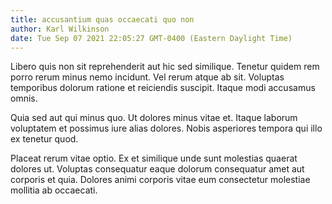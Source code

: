 ```yaml
---
title: accusantium quas occaecati quo non
author: Karl Wilkinson
date: Tue Sep 07 2021 22:05:27 GMT-0400 (Eastern Daylight Time)
---
```

Libero quis non sit reprehenderit aut hic sed similique. Tenetur quidem rem porro rerum minus nemo incidunt. Vel rerum atque ab sit. Voluptas temporibus dolorum ratione et reiciendis suscipit. Itaque modi accusamus omnis.

 Quia sed aut qui minus quo. Ut dolores minus vitae et. Itaque laborum voluptatem et possimus iure alias dolores. Nobis asperiores tempora qui illo ex tenetur quod.

 Placeat rerum vitae optio. Ex et similique unde sunt molestias quaerat dolores ut. Voluptas consequatur eaque dolorum consequatur amet aut corporis et quia. Dolores animi corporis vitae eum consectetur molestiae mollitia ab occaecati.